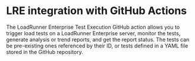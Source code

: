 # LRE integration with GitHub Actions
The LoadRunner Enterprise Test Execution GitHub action allows you to trigger load tests on a LoadRunner Enterprise server, monitor the tests, generate analysis or trend reports, and get the report status.
The tests can be pre-existing ones referenced by their ID, or tests defined in a YAML file stored in the GitHub repository.
